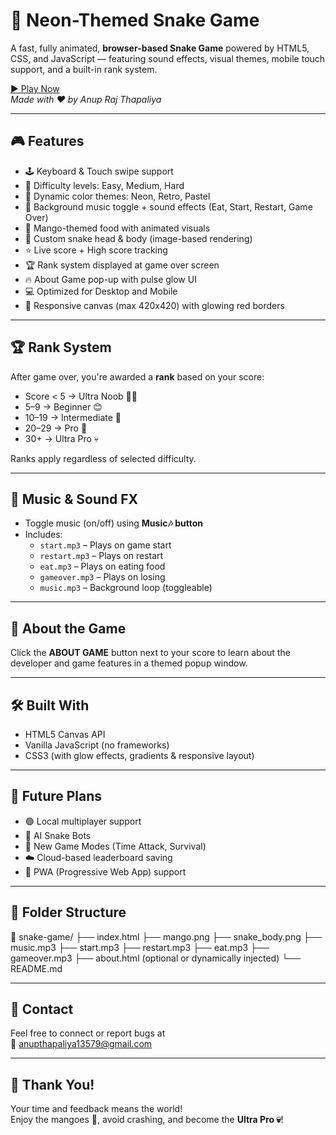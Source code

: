# 🐍 Neon-Themed Snake Game

A fast, fully animated, **browser-based Snake Game** powered by HTML5, CSS, and JavaScript — featuring sound effects, visual themes, mobile touch support, and a built-in rank system.

[▶️ Play Now](https://anupx-code.github.io/AnupOG/)  
_Made with ❤️ by Anup Raj Thapaliya_

---

## 🎮 Features

- 🕹️ Keyboard & Touch swipe support  
- 🚦 Difficulty levels: Easy, Medium, Hard  
- 🎨 Dynamic color themes: Neon, Retro, Pastel  
- 🎵 Background music toggle + sound effects (Eat, Start, Restart, Game Over)  
- 🥭 Mango-themed food with animated visuals  
- 🐍 Custom snake head & body (image-based rendering)  
- ⭐ Live score + High score tracking  
- 🏆 Rank system displayed at game over screen  
- 🔥 About Game pop-up with pulse glow UI  
- 💻 Optimized for Desktop and Mobile  
- 📏 Responsive canvas (max 420x420) with glowing red borders  

---

## 🏆 Rank System

After game over, you're awarded a **rank** based on your score:

- Score < 5 → Ultra Noob 🤦‍♂️  
- 5–9 → Beginner 😊  
- 10–19 → Intermediate 😤  
- 20–29 → Pro 🥶  
- 30+ → Ultra Pro 💀  

Ranks apply regardless of selected difficulty.

---

## 🎵 Music & Sound FX

- Toggle music (on/off) using **Music🎶 button**  
- Includes:  
  - `start.mp3` – Plays on game start  
  - `restart.mp3` – Plays on restart  
  - `eat.mp3` – Plays on eating food  
  - `gameover.mp3` – Plays on losing  
  - `music.mp3` – Background loop (toggleable)

---

## 🧠 About the Game

Click the **ABOUT GAME** button next to your score to learn about the developer and game features in a themed popup window.

---

## 🛠️ Built With

- HTML5 Canvas API  
- Vanilla JavaScript (no frameworks)  
- CSS3 (with glow effects, gradients & responsive layout)

---

## 🚀 Future Plans

- 🟢 Local multiplayer support  
- 🧠 AI Snake Bots  
- 👾 New Game Modes (Time Attack, Survival)  
- ☁️ Cloud-based leaderboard saving  
- 📱 PWA (Progressive Web App) support  

---

## 📂 Folder Structure
📁 snake-game/
├── index.html
├── mango.png
├── snake_body.png
├── music.mp3
├── start.mp3
├── restart.mp3
├── eat.mp3
├── gameover.mp3
├── about.html (optional or dynamically injected)
└── README.md


---

## 💬 Contact

Feel free to connect or report bugs at  
📧 anupthapaliya13579@gmail.com 

---

## 🙏 Thank You!

Your time and feedback means the world!  
Enjoy the mangoes 🥭, avoid crashing, and become the **Ultra Pro 💀**!


